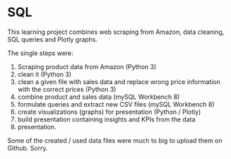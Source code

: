 # SQL

<p>This learning project combines web scraping from Amazon, data cleaning, SQL queries and Plotly graphs.</p>

<p>The single steps were:</p>
<ol>
<li>Scraping product data from Amazon (Python 3)</li>
<li>clean it (Python 3)</li>
<li>clean a given file with sales data and replace wrong price information with the correct prices (Python 3)</li>
<li>combine product and sales data (mySQL Workbench 8)</li>
<li>formulate queries and extract new CSV files (mySQL Workbench 8)</li>
<li>create visualizations (graphs) for presentation (Python / Plotly) </li>
<li>build presentation containing insights and KPIs from the data </li>
<li>presentation.</li>
</ol>
<p>Some of the created / used data files were much to big to upload them on Github. Sorry.</p>
